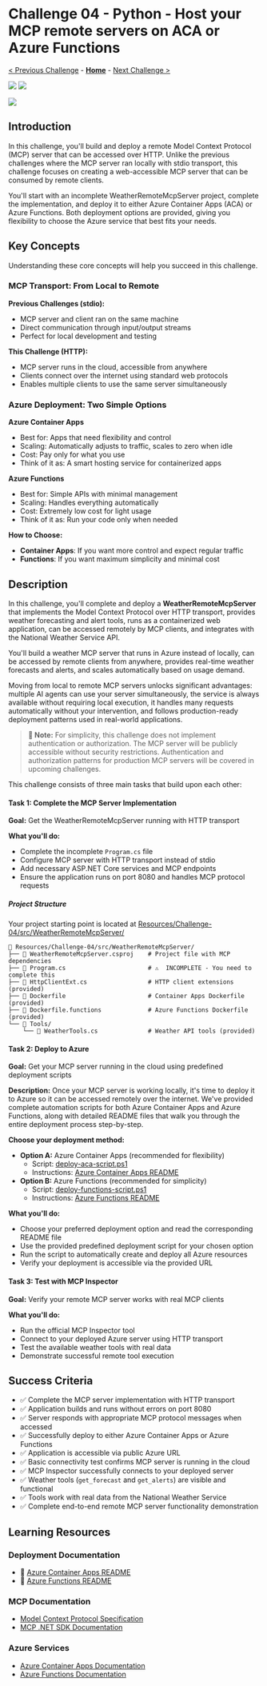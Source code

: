 # Challenge 04 - Python - Host your MCP remote servers on ACA or Azure Functions

 [< Previous Challenge](./Challenge-03-python.md) - **[Home](../README.md)** - [Next Challenge >](./Challenge-05-python.md)
 
[![](https://img.shields.io/badge/C%20Sharp-lightgray)](Challenge-04-csharp.md)
[![](https://img.shields.io/badge/Python-blue)](Challenge-04-python.md)

![](https://img.shields.io/badge/Challenge%20Under%20Development-red)

## Introduction

In this challenge, you'll build and deploy a remote Model Context Protocol (MCP) server that can be accessed over HTTP. Unlike the previous challenges where the MCP server ran locally with stdio transport, this challenge focuses on creating a web-accessible MCP server that can be consumed by remote clients.

You'll start with an incomplete WeatherRemoteMcpServer project, complete the implementation, and deploy it to either Azure Container Apps (ACA) or Azure Functions. Both deployment options are provided, giving you flexibility to choose the Azure service that best fits your needs.

## Key Concepts

Understanding these core concepts will help you succeed in this challenge.

### MCP Transport: From Local to Remote

**Previous Challenges (stdio):**
- MCP server and client ran on the same machine
- Direct communication through input/output streams
- Perfect for local development and testing

**This Challenge (HTTP):**
- MCP server runs in the cloud, accessible from anywhere
- Clients connect over the internet using standard web protocols
- Enables multiple clients to use the same server simultaneously

### Azure Deployment: Two Simple Options

**Azure Container Apps**
- Best for: Apps that need flexibility and control
- Scaling: Automatically adjusts to traffic, scales to zero when idle
- Cost: Pay only for what you use
- Think of it as: A smart hosting service for containerized apps

**Azure Functions**
- Best for: Simple APIs with minimal management
- Scaling: Handles everything automatically
- Cost: Extremely low cost for light usage
- Think of it as: Run your code only when needed

**How to Choose:**
- **Container Apps**: If you want more control and expect regular traffic
- **Functions**: If you want maximum simplicity and minimal cost

## Description

In this challenge, you'll complete and deploy a **WeatherRemoteMcpServer** that implements the Model Context Protocol over HTTP transport, provides weather forecasting and alert tools, runs as a containerized web application, can be accessed remotely by MCP clients, and integrates with the National Weather Service API.

You'll build a weather MCP server that runs in Azure instead of locally, can be accessed by remote clients from anywhere, provides real-time weather forecasts and alerts, and scales automatically based on usage demand.

Moving from local to remote MCP servers unlocks significant advantages: multiple AI agents can use your server simultaneously, the service is always available without requiring local execution, it handles many requests automatically without your intervention, and follows production-ready deployment patterns used in real-world applications.

> **📝 Note:** For simplicity, this challenge does not implement authentication or authorization. The MCP server will be publicly accessible without security restrictions. Authentication and authorization patterns for production MCP servers will be covered in upcoming challenges.

This challenge consists of three main tasks that build upon each other:

#### Task 1: Complete the MCP Server Implementation
**Goal:** Get the WeatherRemoteMcpServer running with HTTP transport

**What you'll do:**
- Complete the incomplete `Program.cs` file
- Configure MCP server with HTTP transport instead of stdio
- Add necessary ASP.NET Core services and MCP endpoints
- Ensure the application runs on port 8080 and handles MCP protocol requests

##### Project Structure

Your project starting point is located at [Resources/Challenge-04/src/WeatherRemoteMcpServer/](./Resources/Challenge-04/src/WeatherRemoteMcpServer/)


```
📁 Resources/Challenge-04/src/WeatherRemoteMcpServer/
├── 📄 WeatherRemoteMcpServer.csproj    # Project file with MCP dependencies
├── 📄 Program.cs                       # ⚠️  INCOMPLETE - You need to complete this
├── 📄 HttpClientExt.cs                 # HTTP client extensions (provided)
├── 📄 Dockerfile                       # Container Apps Dockerfile (provided)
├── 📄 Dockerfile.functions             # Azure Functions Dockerfile (provided)
└── 📂 Tools/
    └── 📄 WeatherTools.cs              # Weather API tools (provided)
```

#### Task 2: Deploy to Azure
**Goal:** Get your MCP server running in the cloud using predefined deployment scripts

**Description:**
Once your MCP server is working locally, it's time to deploy it to Azure so it can be accessed remotely over the internet. We've provided complete automation scripts for both Azure Container Apps and Azure Functions, along with detailed README files that walk you through the entire deployment process step-by-step.

**Choose your deployment method:**
- **Option A:** Azure Container Apps (recommended for flexibility)
  - Script: [deploy-aca-script.ps1](./Resources/Challenge-04/deploy-aca-script.ps1)
  - Instructions: [Azure Container Apps README](./Resources/Challenge-04/README-ACA.md)
- **Option B:** Azure Functions (recommended for simplicity)
  - Script: [deploy-functions-script.ps1](./Resources/Challenge-04/deploy-functions-script.ps1)
  - Instructions: [Azure Functions README](./Resources/Challenge-04/README-Functions.md)

**What you'll do:**
- Choose your preferred deployment option and read the corresponding README file
- Use the provided predefined deployment script for your chosen option
- Run the script to automatically create and deploy all Azure resources
- Verify your deployment is accessible via the provided URL

#### Task 3: Test with MCP Inspector
**Goal:** Verify your remote MCP server works with real MCP clients

**What you'll do:**
- Run the official MCP Inspector tool
- Connect to your deployed Azure server using HTTP transport
- Test the available weather tools with real data
- Demonstrate successful remote tool execution

## Success Criteria

- ✅ Complete the MCP server implementation with HTTP transport
- ✅ Application builds and runs without errors on port 8080
- ✅ Server responds with appropriate MCP protocol messages when accessed
- ✅ Successfully deploy to either Azure Container Apps or Azure Functions
- ✅ Application is accessible via public Azure URL
- ✅ Basic connectivity test confirms MCP server is running in the cloud
- ✅ MCP Inspector successfully connects to your deployed server
- ✅ Weather tools (`get_forecast` and `get_alerts`) are visible and functional
- ✅ Tools work with real data from the National Weather Service
- ✅ Complete end-to-end remote MCP server functionality demonstration


## Learning Resources
### Deployment Documentation
- 📖 [Azure Container Apps README](./Resources/Challenge-04/README-ACA.md)
- 📖 [Azure Functions README](./Resources/Challenge-04/README-Functions.md)

### MCP Documentation
- [Model Context Protocol Specification](https://modelcontextprotocol.io/)
- [MCP .NET SDK Documentation](https://github.com/microsoft/mcp-dotnet)

### Azure Services
- [Azure Container Apps Documentation](https://docs.microsoft.com/azure/container-apps/)
- [Azure Functions Documentation](https://docs.microsoft.com/azure/azure-functions/)